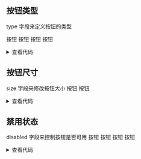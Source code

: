 ## 按钮类型

type 字段来定义按钮的类型

<y-button>按钮</y-button>
<y-button type="warn">按钮</y-button>
<y-button type="primary">按钮</y-button>
<y-button type="error">按钮</y-button>

<details>
<summary>查看代码</summary>

```vue
<template>
  <y-button type="warn">按钮</y-button>
  <y-button type="primary">按钮</y-button>
  <y-button type="error">按钮</y-button>
</template>
```

</details>

## 按钮尺寸

size 字段来修改按钮大小
<y-button type="primary">按钮</y-button>
<y-button type="primary" size="small">按钮</y-button>

<details>
<summary>查看代码</summary>

```vue
<template>
  <y-button type="primary">按钮</y-button>
  <y-button type="primary" size="small">按钮</y-button>
</template>
```

</details>

## 禁用状态

disabled 字段来控制按钮是否可用
<y-button disabled>按钮</y-button>
<y-button type="warn" disabled>按钮</y-button>
<y-button type="primary" disabled>按钮</y-button>
<y-button type="error" disabled>按钮</y-button>

<details>
<summary>查看代码</summary>

```vue
<template>
  <y-button disabled>按钮</y-button>
  <y-button type="warn" disabled>按钮</y-button>
  <y-button type="primary" disabled>按钮</y-button>
  <y-button type="error" disabled>按钮</y-button>
</template>
```

</details>

<!-- <GlobalComment/>
我是 js
::: info
This is an info box.
:::

::: tip
This is a tip.
:::

::: warning
This is a warning.
:::

::: danger
This is a dangerous warning.
:::

::: details
This is a details block.
::: -->
